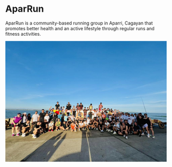 # AparRun
AparRun is a community-based running group in Aparri, Cagayan that promotes better health and an active lifestyle through regular runs and fitness activities.

![image alt](https://github.com/ljremolacio-blip/AparRun/blob/26c218412a3f9496895c4f42d96c359ce646406a/aparrun.jpg)
